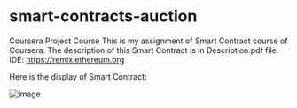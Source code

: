 # smart-contracts-auction
Coursera Project Course
This is my assignment of Smart Contract course of Coursera.
The description of this Smart Contract is in Description.pdf file.
IDE: https://remix.ethereum.org

Here is the display of Smart Contract:

![image](https://user-images.githubusercontent.com/22559667/115744253-9a218800-a3bc-11eb-8d1b-e06580cdced4.png)
